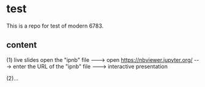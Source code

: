 # test

This is a repo for test of modern 6783.

## content
(1) live slides
open the "ipnb" file ---> open https://nbviewer.jupyter.org/ ---> enter the URL of the "ipnb" file ---> interactive presentation

(2)...

